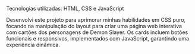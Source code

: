 Tecnologias utilizadas: HTML, CSS e JavaScript 

Desenvolvi este projeto para aprimorar minhas habilidades em CSS puro, focando na manipulação do layout para criar uma página web interativa com cartões dos personagens de Demon Slayer. 
Os cards incluem botões funcionais e responsivos, implementados com JavaScript, garantindo uma experiência dinâmica.
